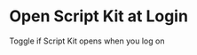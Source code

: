 <meta path="kit/open-at-login">
      
# Open Script Kit at Login

Toggle if Script Kit opens when you log on
